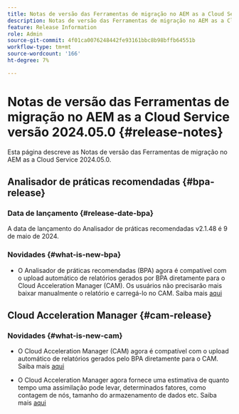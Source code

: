 ```yaml
---
title: Notas de versão das Ferramentas de migração no AEM as a Cloud Service versão 2024.05.0
description: Notas de versão das Ferramentas de migração no AEM as a Cloud Service versão 2024.05.0
feature: Release Information
role: Admin
source-git-commit: 4f01ca0076248442fe93161bbc8b98bffb64551b
workflow-type: tm+mt
source-wordcount: '166'
ht-degree: 7%

---
```


# Notas de versão das Ferramentas de migração no AEM as a Cloud Service versão 2024.05.0 {#release-notes}

Esta página descreve as Notas de versão das Ferramentas de migração no AEM as a Cloud Service 2024.05.0.

## Analisador de práticas recomendadas {#bpa-release}

### Data de lançamento {#release-date-bpa}

A data de lançamento do Analisador de práticas recomendadas v2.1.48 é 9 de maio de 2024.

### Novidades {#what-is-new-bpa}

* O Analisador de práticas recomendadas (BPA) agora é compatível com o upload automático de relatórios gerados por BPA diretamente para o Cloud Acceleration Manager (CAM). Os usuários não precisarão mais baixar manualmente o relatório e carregá-lo no CAM. Saiba mais [aqui](https://experienceleague.adobe.com/pt-br/docs/experience-manager-cloud-service/content/migration-journey/cloud-migration/best-practices-analyzer/using-best-practices-analyzer)

## Cloud Acceleration Manager {#cam-release}

### Novidades {#what-is-new-cam}

* O Cloud Acceleration Manager (CAM) agora é compatível com o upload automático de relatórios gerados pelo BPA diretamente para o CAM. Saiba mais [aqui](https://experienceleague.adobe.com/en/docs/experience-manager-cloud-service/content/migration-journey/cloud-acceleration-manager/using-cam/cam-readiness-phase#best-practices-analysis)

* O Cloud Acceleration Manager agora fornece uma estimativa de quanto tempo uma assimilação pode levar, determinados fatores, como contagem de nós, tamanho do armazenamento de dados etc. Saiba mais [aqui](https://experienceleague.adobe.com/en/docs/experience-manager-cloud-service/content/migration-journey/cloud-migration/content-transfer-tool/ingesting-content)

